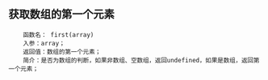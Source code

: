 ## 获取数组的第一个元素

```
	函数名： first(array)
	入参：array；
	返回值：数组的第一个元素；
	简介：是否为数组的判断，如果非数组、空数组，返回undefined，如果是数组，返回第一个元素；
```